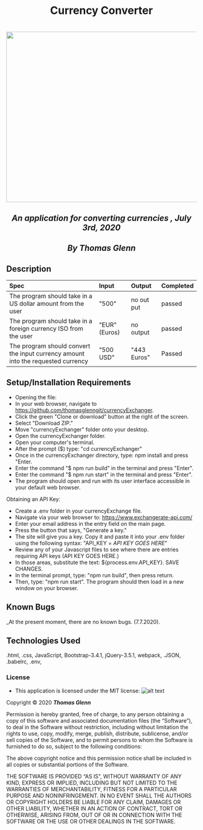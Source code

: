 
**<h1 align = 'center'>Currency Converter**

<h1 align='center'><img width='900' height='450' src='https://www.thebalance.com/thmb/X5rd2DmsDWDvL51qstjdSs0cGCo=/2121x1414/filters:fill(auto,1)/foreigncurrencypipvalues-5a0207bbbeba33001adb56a3.jpg'><br>

*<h2 align ='center'>An application for converting currencies , July 3rd, 2020*

*<h2 align ='center'>By Thomas Glenn*

## Description



| Spec   |    Input    |  Output | Completed |
|:----------|:-------------|:------| :-------- |
| The program should take in a US dollar amount from the user | "500" | no out put | passed |
| The program should take in a foreign currency ISO from the user | "EUR" (Euros) | no output |  passed  |
| The program should convert the input currency amount into the requested currency | "500 USD"  |  "443 Euros" |   Passed |


## Setup/Installation Requirements

- Opening the file:
- In your web browser, navigate to https://github.com/thomasglenngit/currencyExchanger.
- Click the green "Clone or download" button at the right of the screen.
- Select "Download ZIP."
- Move "currencyExchanger" folder onto your desktop.
- Open the currencyExchanger folder.
- Open your computer's terminal.
- After the prompt ($) type: "cd currencyExchanger"
- Once in the currencyExchanger directory, type: npm install and press "Enter.
- Enter the command "$ npm run build" in the terminal and press "Enter".
- Enter the command "$ npm run start" in the terminal and press "Enter".
- The program should open and run with its user interface accessible in your default web browser.

Obtaining an API Key:
- Create a .env folder in your currencyExchange file. 
- Navigate via your web browser to: https://www.exchangerate-api.com/
- Enter your email address in the entry field on the main page.
- Press the button that says, "Generate a key."
- The site will give you a key. Copy it and paste it into your .env folder using the following syntax: "API_KEY = *API KEY GOES HERE*"
- Review any of your Javascript files to see where there are entries requiring API keys (API KEY GOES HERE.)
- In those areas, substitute the text: ${process.env.API_KEY}.
SAVE CHANGES.
- In the terminal prompt, type: "npm run build", then press return.
- Then, type: "npm run start". The program should then load in a new window on your browser.


## Known Bugs

_At the present moment, there are no known bugs. (7.7.2020).


## Technologies Used

.html, .css, JavaScript, Bootstrap-3.4.1, jQuery-3.5.1, webpack, .JSON, .babelrc, .env, 

### License

* This application is licensed under the MIT license: 
![alt text][logo]

[logo]: https://img.shields.io/bower/l/bootstrap 'MIT License'

Copyright © 2020 **_Thomas Glenn_**

Permission is hereby granted, free of charge, to any person obtaining a copy of this software and associated documentation files (the “Software”), to deal in the Software without restriction, including without limitation the rights to use, copy, modify, merge, publish, distribute, sublicense, and/or sell copies of the Software, and to permit persons to whom the Software is furnished to do so, subject to the following conditions:

The above copyright notice and this permission notice shall be included in all copies or substantial portions of the Software.

THE SOFTWARE IS PROVIDED “AS IS”, WITHOUT WARRANTY OF ANY KIND, EXPRESS OR IMPLIED, INCLUDING BUT NOT LIMITED TO THE WARRANTIES OF MERCHANTABILITY, FITNESS FOR A PARTICULAR PURPOSE AND NONINFRINGEMENT. IN NO EVENT SHALL THE AUTHORS OR COPYRIGHT HOLDERS BE LIABLE FOR ANY CLAIM, DAMAGES OR OTHER LIABILITY, WHETHER IN AN ACTION OF CONTRACT, TORT OR OTHERWISE, ARISING FROM, OUT OF OR IN CONNECTION WITH THE SOFTWARE OR THE USE OR OTHER DEALINGS IN THE SOFTWARE.
